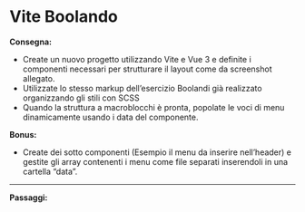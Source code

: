 # Vite Boolando
**Consegna:**
- Create un nuovo progetto utilizzando Vite e Vue 3 e definite i componenti necessari per strutturare il layout come da screenshot allegato.
- Utilizzate lo stesso markup dell’esercizio Boolandi già realizzato organizzando gli stili con SCSS
- Quando la struttura a macroblocchi è pronta, popolate le voci di menu dinamicamente usando i data del componente.

**Bonus:**
- Create dei sotto componenti (Esempio il menu da inserire nell’header) e gestite gli array contenenti i menu come file separati inserendoli in una cartella “data”.
***
**Passaggi:**